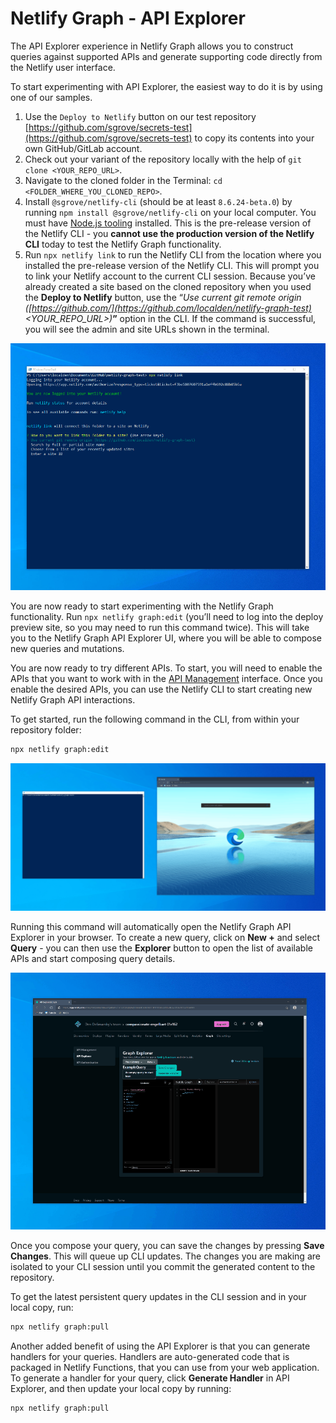 # Netlify Graph - API Explorer

The API Explorer experience in Netlify Graph allows you to construct queries against supported APIs and generate supporting code directly from the Netlify user interface.

To start experimenting with API Explorer, the easiest way to do it is by using one of our samples.

1. Use the `Deploy to Netlify` button on our test repository [https://github.com/sgrove/secrets-test](https://github.com/sgrove/secrets-test) to copy its contents into your own GitHub/GitLab account.
2. Check out your variant of the repository locally with the help of `git clone <YOUR_REPO_URL>`.
3. Navigate to the cloned folder in the Terminal: `cd <FOLDER_WHERE_YOU_CLONED_REPO>`.
4. Install `@sgrove/netlify-cli` (should be at least `8.6.24-beta.0`) by running `npm install @sgrove/netlify-cli` on your local computer. You must have [Node.js tooling](https://nodejs.org/en/download/) installed. This is the pre-release version of the Netlify CLI - you **cannot use the production version of the Netlify CLI** today to test the Netlify Graph functionality.
5. Run `npx netlify link` to run the Netlify CLI from the location where you installed the pre-release version of the Netlify CLI. This will prompt you to link your Netlify account to the current CLI session. Because you’ve already created a site based on the cloned repository when you used the **Deploy to Netlify** button, use the “*Use current git remote origin ([https://github.com/](https://github.com/localden/netlify-graph-test)<YOUR_REPO_URL>)***”** option in the CLI. If the command is successful, you will see the admin and site URLs shown in the terminal.

![Linking Netlify Graph from the PowerShell console on Windows](../../../media/graph/terminal-graph-status.gif)

You are now ready to start experimenting with the Netlify Graph functionality. Run `npx netlify graph:edit` (you’ll need to log into the deploy preview site, so you may need to run this command twice). This will take you to the Netlify Graph API Explorer UI, where you will be able to compose new queries and mutations.

You are now ready to try different APIs. To start, you will need to enable the APIs that you want to work with in the [API Management](api-management.md) interface. Once you enable the desired APIs, you can use the Netlify CLI to start creating new Netlify Graph API interactions.

To get started, run the following command in the CLI, from within your repository folder:

```bash
npx netlify graph:edit
```

![Kickstarting Netlify Graph editing from the CLI](../../../media/graph/edit-graph.gif)

Running this command will automatically open the Netlify Graph API Explorer in your browser. To create a new query, click on **New +** and select **Query** - you can then use the **Explorer** button to open the list of available APIs and start composing query details.

![Using the API Explorer in Netlify Graph](../../../media/graph/graph-explorer.gif)

Once you compose your query, you can save the changes by pressing **Save Changes**. This will queue up CLI updates. The changes you are making are isolated to your CLI session until you commit the generated content to the repository.

To get the latest persistent query updates in the CLI session and in your local copy, run:

```bash
npx netlify graph:pull
```

Another added benefit of using the API Explorer is that you can generate handlers for your queries. Handlers are auto-generated code that is packaged in Netlify Functions, that you can use from your web application. To generate a handler for your query, click **Generate Handler** in API Explorer, and then update your local copy by running:

```bash
npx netlify graph:pull
```
